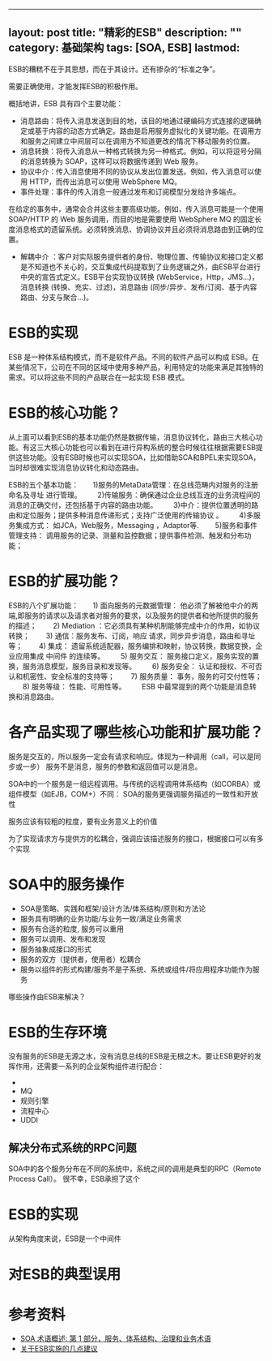 
---
layout: post
title: "精彩的ESB"
description: ""
category: 基础架构
tags: [SOA, ESB]
lastmod: 
---

ESB的糟糕不在于其思想，而在于其设计。还有掺杂的“标准之争”。

需要正确使用，才能发挥ESB的积极作用。




概括地讲，ESB 具有四个主要功能：

   * 消息路由：将传入消息发送到目的地，该目的地通过硬编码方式连接的逻辑确定或基于内容的动态方式确定。路由是启用服务虚拟化的关键功能。在调用方和服务之间建立中间层可以在调用方不知道更改的情况下移动服务的位置。
   * 消息转换：将传入消息从一种格式转换为另一种格式。例如，可以将逗号分隔的消息转换为 SOAP，这样可以将数据传递到 Web 服务。
   * 协议中介：传入消息使用不同的协议从发出位置发送。例如，传入消息可以使用 HTTP，而传出消息可以使用 WebSphere MQ。
   * 事件处理：事件的传入消息一般通过发布和订阅模型分发给许多端点。

在给定的事务中，通常会合并这些主要高级功能。例如，传入消息可能是一个使用 SOAP/HTTP 的 Web 服务调用，而目的地是需要使用 WebSphere MQ 的固定长度消息格式的遗留系统。必须转换消息、协调协议并且必须将消息路由到正确的位置。


* 解耦中介 ：客户对实际服务提供者的身份、物理位置、传输协议和接口定义都是不知道也不关心的，交互集成代码提取到了业务逻辑之外，由ESB平台进行中央的宣告式定义。ESB平台实现协议转换 (WebService，Http，JMS...)，消息转换 (转换、充实、过滤)，消息路由 (同步/异步、发布/订阅、基于内容路由、分支与聚合...)。

# ESB的实现

ESB 是一种体系结构模式，而不是软件产品。不同的软件产品可以构成 ESB。在某些情况下，公司在不同的区域中使用多种产品，利用特定的功能来满足其独特的需求。可以将这些不同的产品联合在一起实现 ESB 模式。



# ESB的核心功能？

从上面可以看到ESB的基本功能仍然是数据传输，消息协议转化，路由三大核心功能。有这三大核心功能也可以看到在进行异构系统的整合时候往往根据需要ESB提供这些功能。没有ESB时候也可以实现SOA，比如借助SCA和BPEL来实现SOA，当时却很难实现消息协议转化和动态路由。

ESB的五个基本功能：　　1)服务的MetaData管理：在总线范畴内对服务的注册命名及寻址 进行管理。 　　2)传输服务：确保通过企业总线互连的业务流程间的消息的正确交付，还包括基于内容的路由功能。 　　3)中介：提供位置透明的路由和定位服务；提供多种消息传递形式；支持广泛使用的传输协议 。 　　4)多服务集成方式： 如JCA，Web服务，Messaging ，Adaptor等. 　　5)服务和事件管理支持： 调用服务的记录、测量和监控数据；提供事件检测、触发和分布功能；


# ESB的扩展功能？

ESB的八个扩展功能：　　1) 面向服务的元数据管理： 他必须了解被他中介的两端,即服务的请求以及请求者对服务的要求，以及服务的提供者和他所提供的服务的描述； 　　2) Mediation ：它必须具有某种机制能够完成中介的作用，如协议转换； 　　3) 通信：服务发布、订阅，响应 请求，同步异步消息，路由和寻址 等； 　　4) 集成： 遗留系统适配器，服务编排和映射，协议转换，数据变换，企业应用集成 中间件 的连续等。 　　5) 服务交互： 服务接口定义，服务实现的置换，服务消息模型，服务目录和发现等。 　　6) 服务安全： 认证和授权、不可否认和机密性、安全标准的支持等； 　　7) 服务质量： 事务，服务的可交付性等； 　　8) 服务等级： 性能、可用性等。 　　ESB 中最常提到的两个功能是消息转换和消息路由。


# 各产品实现了哪些核心功能和扩展功能？

服务是交互的，所以服务一定会有请求和响应。体现为一种调用（call，可以是同步或一步）
服务不是消息，服务的参数和返回值可以是消息。

SOA中的一个服务是一组远程调用。与传统的远程调用体系结构（如CORBA）或组件模型（如EJB，COM+）不同：
SOA的服务更强调服务描述的一致性和开放性

服务应该有较粗的粒度，要有业务意义上的价值

为了实现请求方与提供方的松耦合，强调应该描述服务的接口，根据接口可以有多个实现




# SOA中的服务操作

- SOA是策略、实践和框架/设计方法/体系结构/原则和方法论
- 服务具有明确的业务功能/与业务一致/满足业务需求
- 服务有合适的粒度, 服务可以重用
- 服务可以调用、发布和发现
- 服务抽象成接口的形式
- 服务的双方（提供者，使用者）松耦合
- 服务以组件的形式构建/服务不是子系统、系统或组件/将应用程序功能作为服务

哪些操作由ESB来解决？

# ESB的生存环境

没有服务的ESB是无源之水，没有消息总线的ESB是无根之木。要让ESB更好的发挥作用，还需要一系列的企业架构组件进行配合：

-
- MQ
- 规则引擎
- 流程中心
- UDDI

## 解决分布式系统的RPC问题

SOA中的各个服务分布在不同的系统中，系统之间的调用是典型的RPC（Remote Process Call）。
很不幸，ESB承担了这个

# ESB的实现

从架构角度来说，ESB是一个中间件

# 对ESB的典型误用



# 参考资料

- [SOA 术语概述: 第 1 部分，服务、体系结构、治理和业务术语](http://www.ibm.com/developerworks/cn/webservices/ws-soa-term1/)
- [关于ESB实施的几点建议](http://www.infoq.com/cn/articles/mgy-esb-implementation-suggestion)